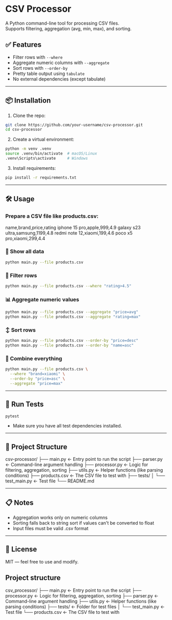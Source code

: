 # CSV Processor

A Python command-line tool for processing CSV files.  
Supports filtering, aggregation (avg, min, max), and sorting.

## ✅ Features

- Filter rows with `--where`
- Aggregate numeric columns with `--aggregate`
- Sort rows with `--order-by`
- Pretty table output using `tabulate`
- No external dependencies (except tabulate)

---

## 📦 Installation

1. Clone the repo:
```bash
git clone https://github.com/your-username/csv-processor.git
cd csv-processor
```

2. Create a virtual environment:
```bash
python -m venv .venv
source .venv/bin/activate  # macOS/Linux
.venv\Scripts\activate     # Windows
```

3. Install requirements:
```bash
pip install -r requirements.txt
```

---

## 🛠 Usage
### Prepare a CSV file like products.csv:
name,brand,price,rating
iphone 15 pro,apple,999,4.9
galaxy s23 ultra,samsung,1199,4.8
redmi note 12,xiaomi,199,4.6
poco x5 pro,xiaomi,299,4.4

### 📄 Show all data
```bash
python main.py --file products.csv
```

### 🔎 Filter rows
```bash
python main.py --file products.csv --where "rating>4.5"
```

### 📊 Aggregate numeric values
```bash
python main.py --file products.csv --aggregate "price=avg"
python main.py --file products.csv --aggregate "rating=max"
```

### ↕️ Sort rows
```bash
python main.py --file products.csv --order-by "price=desc"
python main.py --file products.csv --order-by "name=asc"
```

### 🧠 Combine everything
```bash
python main.py --file products.csv \
  --where "brand=xiaomi" \
  --order-by "price=asc" \
  --aggregate "price=max"
```

---

## 🧪 Run Tests
```bash
pytest
```

- Make sure you have all test dependencies installed.

---

## 📂 Project Structure

csv-processor/
├── main.py             ← Entry point to run the script
├── parser.py           ← Command-line argument handling
├── processor.py        ← Logic for filtering, aggregation, sorting
├── utils.py            ← Helper functions (like parsing conditions)
├── products.csv        ← The CSV file to test with
├── tests/
│   └── test_main.py    ← Test file
└── README.md

---

## 📋 Notes

- Aggregation works only on numeric columns
- Sorting falls back to string sort if values can't be converted to float
- Input files must be valid .csv format

---

## 📜 License
MIT — feel free to use and modify.






## Project structure

csv_processor/
├── main.py             ← Entry point to run the script
├── processor.py        ← Logic for filtering, aggregation, sorting
├── parser.py           ← Command-line argument handling
├── utils.py            ← Helper functions (like parsing conditions)
├── tests/              ← Folder for test files
│   └── test_main.py    ← Test file
└── products.csv        ← The CSV file to test with
